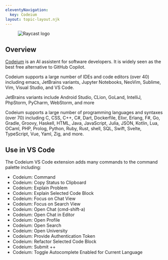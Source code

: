 ```yaml
---
eleventyNavigation:
  key: Codeium
layout: topic-layout.njk
---
```


<style>
  img {
    border: 1px solid gray;
  }
</style>

<figure style="width: 30%">
  <img alt="Raycast logo" style="border: 0"
    src="/blog/assets/raycast-logo.png?v={{pkg.version}}">
</figure>

## Overview

<a href="https://codeium.com" target="_blank">Codeium</a>
is an AI assistent for software developers.
It is widely seen as the best free alternative to GitHub Copilot.

Codeium supports a large number of IDEs and code editors (over 40) including
emacs, JetBrains variants, Jupyter Notebooks, NeoVim,
Sublime, Vim, Visual Studio, and VS Code.

JetBrains variants include Android Studio, CLion, GoLand,
IntelliJ, PhpStorm, PyCharm, WebStorm, and more

Codeium supports a large number of
programming languages and syntaxes (over 70) including
C, CSS, C++, C#, Dart, Dockerfile, Elixr, Erlang, F#, Go, Gradle, Groovy,
Haskell, HTML, Java, JavaScript, Julia, JSON, Kotlin, Lua, OCaml, PHP, Prolog,
Python, Ruby, Rust, shell, SQL, Swift, Svelte, TypeScript, Vue, Yaml, Zig,
and more.

## Use in VS Code

The Codeium VS Code extension adds
many commands to the command palette including:

- Codeium: Command
- Codeium: Copy Status to Clipboard
- Codeium: Explain Problem
- Codeium: Explain Selected Code Block
- Codeium: Focus on Chat View
- Codeium: Focus on Search View
- Codeium: Open Chat (cmd-shift-a)
- Codeium: Open Chat in Editor
- Codeium: Open Profile
- Codeium: Open Search
- Codeium: Open University
- Codeium: Provide Authentication Token
- Codeium: Refactor Selected Code Block
- Codeium: Submit ++
- Codeium: Toggle Autocomplete Enabled for Current Language
